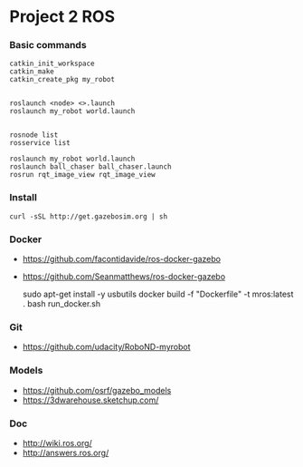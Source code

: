 # Project 2 ROS



### Basic commands

    catkin_init_workspace
    catkin_make
    catkin_create_pkg my_robot


    roslaunch <node> <>.launch
    roslaunch my_robot world.launch


    rosnode list
    rosservice list
    
    roslaunch my_robot world.launch
    roslaunch ball_chaser ball_chaser.launch
    rosrun rqt_image_view rqt_image_view 


### Install

    curl -sSL http://get.gazebosim.org | sh

### Docker

- https://github.com/facontidavide/ros-docker-gazebo
- https://github.com/Seanmatthews/ros-docker-gazebo


    sudo apt-get install -y usbutils
    docker build -f "Dockerfile" -t mros:latest .
    bash run_docker.sh


### Git

- https://github.com/udacity/RoboND-myrobot


### Models

- https://github.com/osrf/gazebo_models
- https://3dwarehouse.sketchup.com/


### Doc

- http://wiki.ros.org/
- http://answers.ros.org/

